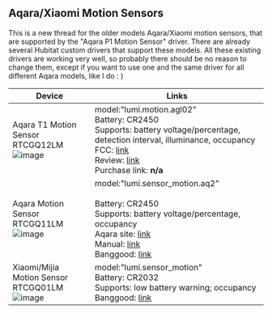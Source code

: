 ## Aqara/Xiaomi Motion Sensors

This is a new thread for the older models Aqara/Xiaomi motion sensors, that are supported by the "Aqara P1 Motion Sensor" driver.
There are already several Hubitat custom drivers that support these models. All these existing drivers are working very well, so probably there should be no reason to change them, except if you want to use one and the same driver for all different Aqara models, like I do : )

|  Device |  Links |
|---|---|
| Aqara T1 Motion Sensor RTCGQ12LM <br> ![image](https://user-images.githubusercontent.com/6189950/206923704-45081944-bab3-4356-b88b-b8935cadd63e.png) | model:"lumi.motion.agl02" <br>Battery: CR2450 <br>Supports: battery voltage/percentage, detection interval, illuminance, occupancy <br> FCC: [link](https://fccid.io/2AKIT-AS011) <br> Review: [link](https://www.reddit.com/r/Aqara/comments/kuskin/quick_test_aqara_motion_sensor_t1_rtcgq12lm/) <br> Purchase link: <b>n/a</b>|  [//]: <> (https://zigbee.blakadder.com/Aqara_RTCGQ12LM.html)
| Aqara Motion Sensor RTCGQ11LM <br> ![image](https://user-images.githubusercontent.com/6189950/206924507-bc12b9c9-798b-4f66-b7cf-09905330aa4f.png) | model:"lumi.sensor_motion.aq2" <br> <br>Battery: CR2450 <br>Supports: battery voltage/percentage, occupancy <br> Aqara site: [link](https://www.aqara.com/en/human_motion_sensor.html) <br> Manual: [link](https://cdn.cnbj2.fds.api.mi-img.com/cdn/aqara/website/manuals_en/downloads/Motion%20Sensor%20Quick%20Start%20Guide.pdf) <br>Banggood: [link](https://www.banggood.com/Aqara-Zgbee-Wireless-Human-Body-PIR-Sensor-Smart-Home-Kit-Work-with-Gateway-APP-p-1177007.html) | [//]: <> (https://zigbee.blakadder.com/Aqara_RTCGQ11LM.html)
| Xiaomi/Mijia Motion Sensor RTCGQ01LM <br> ![image](https://user-images.githubusercontent.com/6189950/206925401-ab3d6b16-fa90-4857-b651-11febce45bd6.png) | model:"lumi.sensor_motion" <br>Battery: CR2032 <br> Supports: low battery warning; occupancy<br> Banggood: [link](https://www.banggood.com/Xiaomi-Zigbee-IR-Intelligent-Human-Body-Sensor-Smart-Home-Remote-Control-Suit-Kit-Work-With-Mijia-APP-p-1017540.html) |  [//]: <> (https://zigbee.blakadder.com/Xiaomi_RTCGQ01LM.html)

